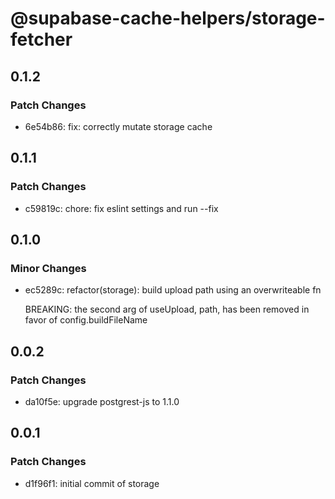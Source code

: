 # @supabase-cache-helpers/storage-fetcher

## 0.1.2

### Patch Changes

- 6e54b86: fix: correctly mutate storage cache

## 0.1.1

### Patch Changes

- c59819c: chore: fix eslint settings and run --fix

## 0.1.0

### Minor Changes

- ec5289c: refactor(storage): build upload path using an overwriteable fn

  BREAKING: the second arg of useUpload, path, has been removed in favor of config.buildFileName

## 0.0.2

### Patch Changes

- da10f5e: upgrade postgrest-js to 1.1.0

## 0.0.1

### Patch Changes

- d1f96f1: initial commit of storage
